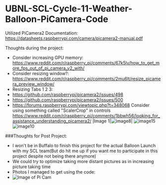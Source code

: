 # UBNL-SCL-Cycle-11-Weather-Balloon-PiCamera-Code

Utilized PiCamera2 Documentation: https://datasheets.raspberrypi.com/camera/picamera2-manual.pdf


Thoughts during the project: 

* Consider increasing GPU memory: https://www.reddit.com/r/raspberry_pi/comments/67k5lv/how_to_get_more_fps_out_of_pi_camera_v2_with/
* Consider resizing window?: https://www.reddit.com/r/raspberry_pi/comments/2mu6lt/resize_picamera_preview_window/
* Resizing Tabs 1 2 3: 
* https://github.com/raspberrypi/picamera2/issues/498
* https://github.com/raspberrypi/picamera2/issues/500
* https://forums.raspberrypi.com/viewtopic.php?t=348068
Consider using something called "ScalerCrop" in controls
https://www.reddit.com/r/raspberry_pi/comments/1bbwh56/looking_for_assistance_understanding_picamera2/
|Image 1|![image8](https://github.com/Ethan43443/UBNL-SCL-Cycle-11-Weather-Balloon/assets/125399829/4a2f5a45-ae3b-4753-98a2-07b69e74aa0a)|
![image15](https://github.com/Ethan43443/UBNL-SCL-Cycle-11-Weather-Balloon/assets/125399829/e9cecfdd-0629-4224-a6ca-c7930164da5d)
![image10](https://github.com/Ethan43443/UBNL-SCL-Cycle-11-Weather-Balloon/assets/125399829/ade93811-f08b-4945-8ea6-f3688717040d)




###Thoughts for Post Project: 
- I won't be in Buffalo to finish this project for the actual Balloon Launch with my SCL team(But do hit me up if you want me to participate in this project despite not being there anymore)
- We could try to optimize taking more distant pictures as in increasing picture taking time
-   Photos I managed to get using the code:
-   ![Image of Pi Cam](https://github.com/user-attachments/assets/5b4d8248-68b2-4568-91ea-ebd0d74c1839)
